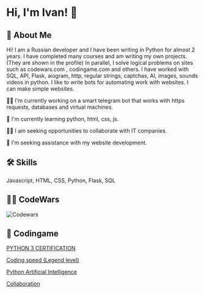 # Hi, I'm Ivan! 👋


## 🚀 About Me
Hi! I am a Russian developer and I have been writing in Python for almost 2 years. I have completed many courses and am writing my own projects. (They are shown in the profile) In parallel, I solve logical problems on sites such as codewars.com , codingame.com and others. I have worked with SQL, API, Flask, aiogram, http, regular strings, captchas, AI, images, sounds videos in python.  I like to write bots for automating work with websites. I can make simple websites.

👩‍💻 I'm currently working on a smart telegram bot that works with https requests, databases and virtual machines.

🧠 I'm currently learning python, html, css, js.

👯‍♀️ I am seeking opportunities to collaborate with IT companies.

🤔 I'm seeking assistance with my website development.

## 🛠 Skills
Javascript, HTML, CSS, Python, Flask, SQL

## 🐱‍🐉 CodeWars 
![Codewars](https://github.r2v.ch/codewars?user=FolfBasky&name=true&&top_languages=true&theme=gradient_midnight_puple&hide_clan=true)

## 🐲 Codingame
[PYTHON 3 CERTIFICATION](https://www.codingame.com/certification/yXhIF8D0jylrV0c4G9hKnw)

[Coding speed (Legend level)](https://www.codingame.com/certification/EMa_DpV7T8aMOLvVFvz_eg)

[Python Artificial Intelligence](https://www.codingame.com/certification/NI8GmBiHtJn5-ErMtlfAIw)

[Collaboration]([https://www.codingame.com/certification/4KuFEOG7ApHgakcAlOGMRQ](https://www.codingame.com/certification/NI8GmBiHtJn5-ErMtlfAIw))

